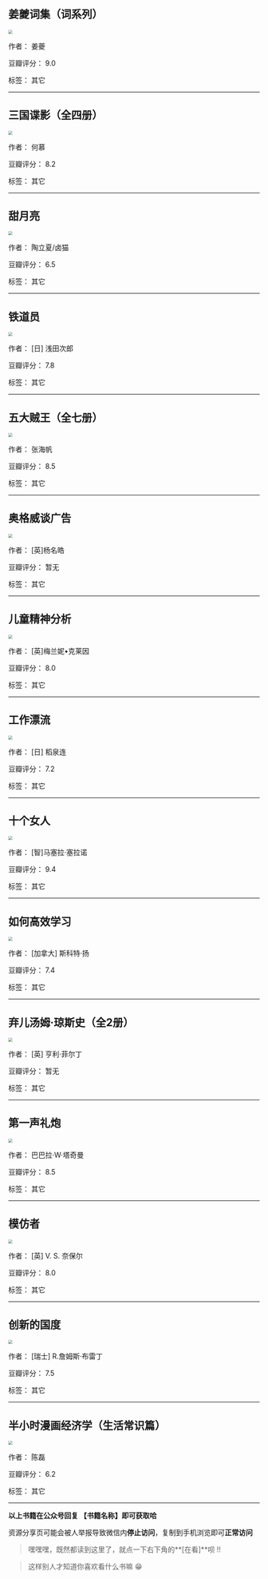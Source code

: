 ## 姜夔词集（词系列）

<img src="https://www.aibooks.cc/wp-content/uploads/2019/10/2019100405443217.jpg" style="zoom:50%;" />

作者： 姜夔

豆瓣评分：  9.0

标签： 其它


---

## 三国谍影（全四册）

<img src="https://www.aibooks.cc/wp-content/uploads/2019/10/2019100405374719.jpg" style="zoom:50%;" />

作者： 何慕

豆瓣评分：  8.2

标签： 其它


---

## 甜月亮

<img src="https://www.aibooks.cc/wp-content/uploads/2019/10/2019100405302317.jpg" style="zoom:50%;" />

作者： 陶立夏/卤猫

豆瓣评分：  6.5

标签： 其它


---

## 铁道员

<img src="https://www.aibooks.cc/wp-content/uploads/2019/10/2019100405223381.jpg" style="zoom:50%;" />

作者： [日] 浅田次郎 

豆瓣评分：  7.8

标签： 其它


---

## 五大贼王（全七册）

<img src="https://www.aibooks.cc/wp-content/uploads/2019/10/2019100405160216.jpeg" style="zoom:50%;" />

作者： 张海帆

豆瓣评分：  8.5

标签： 其它


---

## 奥格威谈广告

<img src="https://www.aibooks.cc/wp-content/uploads/2019/10/2019100405070587.jpg" style="zoom:50%;" />

作者： [英]杨名皓

豆瓣评分：  暂无

标签： 其它


---

## 儿童精神分析

<img src="https://www.aibooks.cc/wp-content/uploads/2019/10/2019100405043179.jpg" style="zoom:50%;" />

作者： [英]梅兰妮•克莱因 

豆瓣评分：  8.0

标签： 其它


---

## 工作漂流

<img src="https://www.aibooks.cc/wp-content/uploads/2019/10/201910040500167.jpg" style="zoom:50%;" />

作者： [日] 稻泉连 

豆瓣评分：  7.2

标签： 其它


---

## 十个女人

<img src="https://www.aibooks.cc/wp-content/uploads/2019/10/2019100404571934.jpg" style="zoom:50%;" />

作者： [智]马塞拉·塞拉诺

豆瓣评分：  9.4

标签： 其它


---

## 如何高效学习

<img src="https://www.aibooks.cc/wp-content/uploads/2019/10/2019100404532249.jpg" style="zoom:50%;" />

作者： [加拿大] 斯科特·扬

豆瓣评分：  7.4

标签： 其它


---

## 弃儿汤姆·琼斯史（全2册）

<img src="https://www.aibooks.cc/wp-content/uploads/2019/10/2019100404504275.jpg" style="zoom:50%;" />

作者： [英] 亨利·菲尔丁

豆瓣评分：  暂无

标签： 其它


---

## 第一声礼炮

<img src="https://www.aibooks.cc/wp-content/uploads/2019/10/2019100404462267.jpg" style="zoom:50%;" />

作者： 巴巴拉·W·塔奇曼

豆瓣评分：  8.5

标签： 其它


---

## 模仿者

<img src="https://www.aibooks.cc/wp-content/uploads/2019/10/2019100404430284.jpg" style="zoom:50%;" />

作者： [英] V. S. 奈保尔

豆瓣评分：  8.0

标签： 其它


---

## 创新的国度

<img src="https://www.aibooks.cc/wp-content/uploads/2019/10/2019100404395958.jpg" style="zoom:50%;" />

作者： [瑞士] R.詹姆斯·布雷丁

豆瓣评分：  7.5

标签： 其它


---

## 半小时漫画经济学（生活常识篇）

<img src="https://www.aibooks.cc/wp-content/uploads/2019/10/2019100404350295.jpg" style="zoom:50%;" />

作者： 陈磊

豆瓣评分：  6.2

标签： 其它


---


**以上书籍在公众号回复 【书籍名称】即可获取哈** 


资源分享页可能会被人举报导致微信内**停止访问**，复制到手机浏览即可**正常访问**


> 嘿嘿嘿，既然都读到这里了，就点一下右下角的**[在看]**呗 !!

> 

> 这样别人才知道你喜欢看什么书嘛 😁

